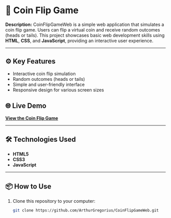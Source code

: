 # 🎲 Coin Flip Game

**Description:**
CoinFlipGameWeb is a simple web application that simulates a coin flip game. Users can flip a virtual coin and receive random outcomes (heads or tails). This project showcases basic web development skills using **HTML**, **CSS**, and **JavaScript**, providing an interactive user experience.

---

## ⚙️ Key Features
- Interactive coin flip simulation
- Random outcomes (heads or tails)
- Simple and user-friendly interface
- Responsive design for various screen sizes

## 🌐 Live Demo
[**View the Coin Flip Game**](https://ArthurGregorius.github.io/CoinFlipGameWeb/)

---

## 🛠 Technologies Used
- **HTML5**
- **CSS3**
- **JavaScript**

---

## 📦 How to Use
1. Clone this repository to your computer:
   ```bash
   git clone https://github.com/ArthurGregorius/CoinFlipGameWeb.git
